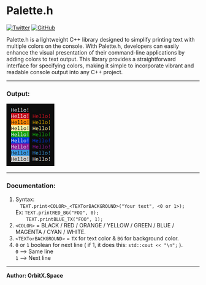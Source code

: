 # Palette.h
<a href='https://twitter.com/OrbitX_Space?t=jEPMn_Dx5wny0qKDew298Q&s=08' target="_blank"><img alt='Twitter' src='https://img.shields.io/badge/OrbitX.Space-100000?style=flat&logo=Twitter&logoColor=white&labelColor=08a4f6&color=2f3136'/></a>
<a href='' target="_blank"><img alt='GitHub' src='https://img.shields.io/badge/GitHub-Passing-100000?style=flat&logo=GitHub&logoColor=white&labelColor=2b3838&color=2aae48'/></a>

Palette.h is a lightweight C++ library designed to simplify printing text with multiple colors on the console. With Palette.h, developers can easily enhance the visual presentation of their command-line applications by adding colors to text output. This library provides a straightforward interface for specifying colors, making it simple to incorporate vibrant and readable console output into any C++ project.<br>
***
### Output:
![example output](example.png)
***
### Documentation:
1. Syntax:<br>
‎ ‎ ‎ `TEXT.print<COLOR>_<TEXTorBACKGROUND>("Your text", <0 or 1>);`<br>
‎ ‎ ‎ Ex: `TEXT.printRED_BG("FOO", 0);`<br>
‎ ‎ ‎ ‎ ‎ ‎  ‎ `TEXT.printBLUE_TX("FOO", 1);`<br>
3. `<COLOR>` = BLACK / RED / ORANGE / YELLOW / GREEN / BLUE / MAGENTA / CYAN / WHITE.<br>
4. `<TEXTorBACKGROUND>` = `TX` for text color & `BG` for background color.<br>
5. `0` or `1` boolean for next line ( if 1, it does this: `std::cout << "\n";` ).<br>
       `0` --> Same line<br>
       `1` --> Next line<br>
***
**Author: OrbitX.Space**
